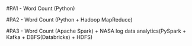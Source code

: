 #PA1 - Word Count (Python)

#PA2 - Word Count (Python + Hadoop MapReduce)

#PA3 - Word Count (Apache Spark) + NASA log data analytics(PySpark + Kafka + DBFS(Databricks) + HDFS)
